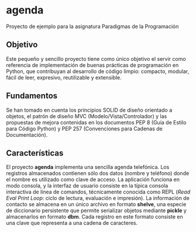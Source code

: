 # agenda
Proyecto de ejemplo para la asignatura Paradigmas de la Programación
## Objetivo
Este pequeño y sencillo proyecto tiene como único objetivo el servir como referencia de implementación de buenas prácticas de programación en Python, que contribuyan al desarrollo de código limpio: compacto, modular, fácil de leer, expresivo, reutilizable y extensible.
## Fundamentos
Se han tomado en cuenta los principios SOLID de diseño orientado a objetos, el patrón de diseño MVC (Modelo/Vista/Controlador) y las propuestas de mejora contenidas en los documentos PEP 8 (Guía de Estilo para Código Python) y PEP 257 (Convenciones para Cadenas de Documentación).
## Características
El proyecto **agenda** implementa una sencilla agenda telefónica. Los registros almacenados contienen sólo dos datos (nombre y teléfono) donde el nombre es utilizado como clave de acceso.
La aplicación funciona en modo consola, y la interfaz de usuario consiste en la típica consola interactiva de línea de comandos, técnicamente conocida como REPL (*Read Eval Print Loop*: ciclo de lectura, evaluación e impresión).
La información de contacto se almacena en un único archivo en formato **shelve**, una especie de diccionario persistente que permite serializar objetos mediante **pickle** y almacenarlos en formato **dbm**. Cada registro en este formato consiste en una clave que representa a una cadena de caracteres.

